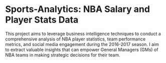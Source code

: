 # Sports-Analytics: NBA Salary and Player Stats Data 
This project aims to leverage business intelligence techniques to conduct a comprehensive analysis of NBA player statistics, team performance metrics, and social media engagement during the 2016-2017 season. I aim to extract valuable insights that can empower General Managers (GMs) of NBA teams in making strategic decisions for their team.

